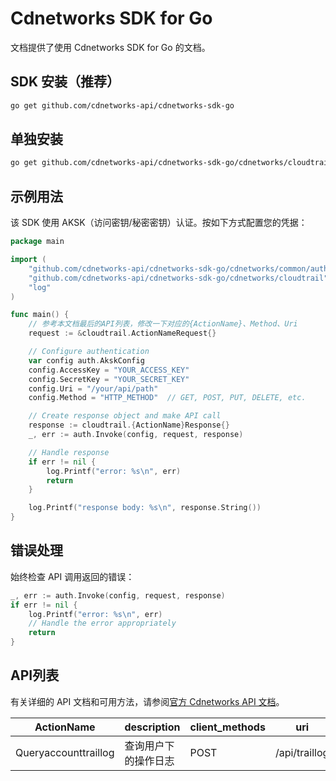 # Cdnetworks SDK for Go

文档提供了使用 Cdnetworks SDK for Go 的文档。

## SDK 安装（推荐）

```bash
go get github.com/cdnetworks-api/cdnetworks-sdk-go
```

## 单独安装

```bash
go get github.com/cdnetworks-api/cdnetworks-sdk-go/cdnetworks/cloudtrail
```

## 示例用法

该 SDK 使用 AKSK（访问密钥/秘密密钥）认证。按如下方式配置您的凭据：

```go
package main

import (
    "github.com/cdnetworks-api/cdnetworks-sdk-go/cdnetworks/common/auth"
    "github.com/cdnetworks-api/cdnetworks-sdk-go/cdnetworks/cloudtrail"
    "log"
)

func main() {
    // 参考本文档最后的API列表，修改一下对应的{ActionName}、Method、Uri
    request := &cloudtrail.ActionNameRequest{}

    // Configure authentication
    var config auth.AkskConfig
    config.AccessKey = "YOUR_ACCESS_KEY"
    config.SecretKey = "YOUR_SECRET_KEY"
    config.Uri = "/your/api/path"
    config.Method = "HTTP_METHOD"  // GET, POST, PUT, DELETE, etc.

    // Create response object and make API call
    response := cloudtrail.{ActionName}Response{}
    _, err := auth.Invoke(config, request, response)

    // Handle response
    if err != nil {
        log.Printf("error: %s\n", err)
        return
    }

    log.Printf("response body: %s\n", response.String())
}
```

## 错误处理

始终检查 API 调用返回的错误：

```go
_, err := auth.Invoke(config, request, response)
if err != nil {
    log.Printf("error: %s\n", err)
    // Handle the error appropriately
    return
}
```

## API列表
有关详细的 API 文档和可用方法，请参阅[官方 Cdnetworks API 文档](https://docs.cdnetworks.com/en/cdn/apidocs)。

| ActionName | description | client_methods | uri |
| --- | --- | --- | --- |
| Queryaccounttraillog | 查询用户下的操作日志 | POST | /api/traillog |